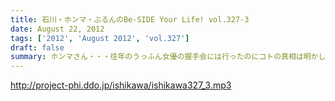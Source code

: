 ```yaml
---
title: 石川・ホンマ・ぶるんのBe-SIDE Your Life! vol.327-3
date: August 22, 2012
tags: ['2012', 'August 2012', 'vol.327']
draft: false
summary: ホンマさん・・・往年のうっふん女優の握手会には行ったのにコトの真相は明かしませんねぇ。しょーもないですねぇ。ＮＡＭＡＥ
---
```


http://project-phi.ddo.jp/ishikawa/ishikawa327_3.mp3